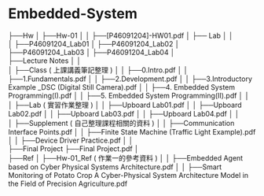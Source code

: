 # Embedded-System

├──Hw
│  ├──Hw-01
│  │  ├──[P46091204]-HW01.pdf
│
├── Lab
│  │  
│  ├──P46091204_Lab01
│  ├──P46091204_Lab02
│  ├──P46091204_Lab03
│  ├──P46091204_Lab04
│  
├──Lecture Notes
│  │  
│  ├──Class ( 上課講義筆記整理 )
│  │  ├──0.Intro.pdf
│  │  ├──1.Fundamentals.pdf
│  │  ├──2.Development.pdf
│  │  ├──3.Introductory Example _DSC (Digital Still Camera).pdf
│  │  ├──4. Embedded System Programming(I).pdf
│  │  ├──5. Embedded System Programming(II).pdf
│  │  
│  ├──Lab ( 實習作業整理 )
│  │  ├──Upboard Lab01.pdf
│  │  ├──Upboard Lab02.pdf
│  │  ├──Upboard Lab03.pdf
│  │  ├──Upboard Lab04.pdf
│  │  
│  ├──Supplement ( 自己整理課程相關的資料 )
│  │  ├──Communication Interface Points.pdf 
│  │  ├──Finite State Machine (Traffic Light Example).pdf
│  │  ├──Device Driver Practice.pdf
│  │  
├──Final Project
├──Final Project.pdf
│  
├──Ref
│  ├──Hw-01_Ref ( 作業一的參考資料 )
│  │  ├──Embedded Agent based on Cyber Physical Systems Architecture.pdf
│  │  ├──Smart Monitoring of Potato Crop A Cyber-Physical System Architecture Model in the Field of Precision Agriculture.pdf

